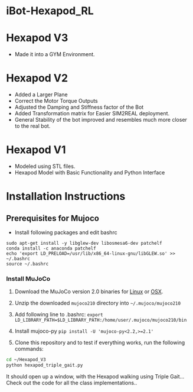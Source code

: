 # iBot-Hexapod_RL

# Hexapod V3

- Made it into a GYM Environment.

# Hexapod V2

- Added a Larger Plane
- Correct the Motor Torque Outputs
- Adjusted the Damping and Stiffness factor of the Bot
- Added Transformation matrix for Easier SIM2REAL deployment.
- General Stability of the bot improved and resembles much more closer to the real bot.

# Hexapod V1

- Modeled using STL files.
- Hexapod Model with Basic Functionality and Python Interface

# Installation Instructions

## Prerequisites for Mujoco

- Install following packages and edit bashrc

```
sudo apt-get install -y libglew-dev libosmesa6-dev patchelf
conda install -c anaconda patchelf
echo 'export LD_PRELOAD=/usr/lib/x86_64-linux-gnu/libGLEW.so' >> ~/.bashrc
source ~/.bashrc
```

### Install MuJoCo

1. Download the MuJoCo version 2.0 binaries for
   [Linux](https://mujoco.org/download/mujoco210-linux-x86_64.tar.gz) or
   [OSX](https://mujoco.org/download/mujoco210-macos-x86_64.tar.gz).
2. Unzip the downloaded `mujoco210` directory into `~/.mujoco/mujoco210`

3. Add following line to .bashrc:
   `export LD_LIBRARY_PATH=$LD_LIBRARY_PATH:/home/user/.mujoco/mujoco210/bin`

4. Install mujoco-py `pip install -U 'mujoco-py<2.2,>=2.1'`

5. Clone this repository and to test if everything works, run the following commands:

```bash
cd ~/Hexapod_V3
python hexapod_triple_gait.py
```

It should open up a window, with the Hexapod walking using Triple Gait... Check out the code for all the class implementations..
